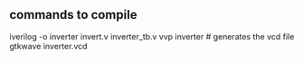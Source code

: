 #

## commands to compile

iverilog -o inverter invert.v inverter_tb.v
vvp inverter # generates the vcd file
gtkwave inverter.vcd
